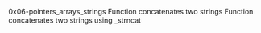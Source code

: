 0x06-pointers_arrays_strings
Function concatenates two strings
Function concatenates two strings using _strncat

